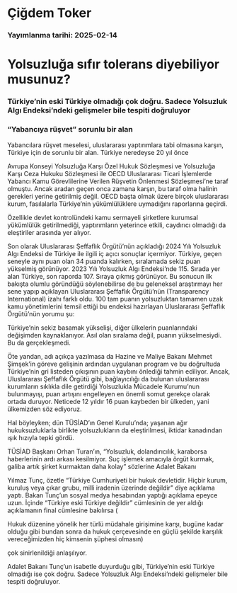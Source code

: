 # Çiğdem Toker

### Yayımlanma tarihi: 2025-02-14

# Yolsuzluğa sıfır tolerans diyebiliyor musunuz?


### Türkiye’nin eski Türkiye olmadığı çok doğru. Sadece Yolsuzluk Algı Endeksi’ndeki gelişmeler bile tespiti doğruluyor


### “Yabancıya rüşvet” sorunlu bir alan

Yabancılara rüşvet meselesi, uluslararası yaptırımlara tabi olmasına karşın, Türkiye için de sorunlu bir alan. Türkiye neredeyse 20 yıl önce

Avrupa Konseyi Yolsuzluğa Karşı Özel Hukuk Sözleşmesi ve Yolsuzluğa Karşı Ceza Hukuku Sözleşmesi ile OECD Uluslararası Ticari İşlemlerde Yabancı Kamu Görevlilerine Verilen Rüşvetin Önlenmesi Sözleşmesi’ne taraf olmuştu. Ancak aradan geçen onca zamana karşın, bu taraf olma halinin gerekleri yerine getirilmiş değil. OECD başta olmak üzere birçok uluslararası kurum, fasılalarla Türkiye’nin yükümlülüklere uymadığını raporlarına geçirdi.

Özellikle devlet kontrolündeki kamu sermayeli şirketlere kurumsal yükümlülük getirilmediği, yaptırımların yeterince etkili, caydırıcı olmadığı da eleştiriler arasında yer alıyor.

Son olarak Uluslararası Şeffaflık Örgütü’nün açıkladığı 2024 Yılı Yolsuzluk Algı Endeksi de Türkiye ile ilgili iç açıcı sonuçlar içermiyor. Türkiye, geçen seneyle aynı puan olan 34 puanda kalırken, sıralamada sekiz puan yükselmiş görünüyor. 2023 Yılı Yolsuzluk Algı Endeksi’nde 115. Sırada yer alan Türkiye, son raporda 107. Sıraya çıkmış görünüyor. Bu sonucun ilk bakışta olumlu göründüğü söylenebilirse de bu geleneksel araştırmayı her sene yapıp açıklayan Uluslararası Şeffaflık Örgütü’nün (Transparency International) izahı farklı oldu. 100 tam puanın yolsuzluktan tamamen uzak kamu yönetimlerini temsil ettiği bu endeksi hazırlayan Uluslararası Şeffaflık Örgütü’nün yorumu şu:

Türkiye’nin sekiz basamak yükselişi, diğer ülkelerin puanlarındaki değişimden kaynaklanıyor. Asıl olan sıralama değil, puanın yükselmesiydi. Bu da gerçekleşmedi.

Öte yandan, adı açıkça yazılmasa da Hazine ve Maliye Bakanı Mehmet Şimşek’in göreve gelişinin ardından uygulanan program ve bu doğrultuda Türkiye’nin gri listeden çıkışının puan kaybını önlediği tahmin ediliyor. Ancak, Uluslararası Şeffaflık Örgütü gibi, bağlayıcılığı da bulunan uluslararası kurumların sıklıkla dile getirdiği Yolsuzlukla Mücadele Kurumu’nun bulunmayışı, puan artışını engelleyen en önemli somut gerekçe olarak ortada duruyor. Neticede 12 yıldır 16 puan kaybeden bir ülkeden, yani ülkemizden söz ediyoruz.

Hal böyleyken; dün TÜSİAD’ın Genel Kurulu’nda; yaşanan ağır hukuksuzluklarla birlikte yolsuzlukların da eleştirilmesi, iktidar kanadından ışık hızıyla tepki gördü.

TÜSİAD Başkanı Orhan Turan’ın, “Yolsuzluk, dolandırıcılık, karaborsa haberlerinin ardı arkası kesilmiyor. Suç işlemek amacıyla örgüt kurmak, galiba artık şirket kurmaktan daha kolay” sözlerine Adalet Bakanı

Yılmaz Tunç, özetle “Türkiye Cumhuriyeti bir hukuk devletidir. Hiçbir kurum, kuruluş veya çıkar grubu, milli iradenin üzerinde değildir" diye açıklama yaptı. Bakan Tunç’un sosyal medya hesabından yaptığı açıklama epeyce uzun. İçinde “Türkiye eski Türkiye değildir” cümlesinin de yer aldığı açıklamanın final cümlesine bakılırsa (

Hukuk düzenine yönelik her türlü müdahale girişimine karşı, bugüne kadar olduğu gibi bundan sonra da hukuk çerçevesinde en güçlü şekilde karşılık vereceğimizden hiç kimsenin şüphesi olmasın)

çok sinirlenildiği anlaşılıyor.

Adalet Bakanı Tunç’un isabetle duyurduğu gibi, Türkiye’nin eski Türkiye olmadığı ise çok doğru. Sadece Yolsuzluk Algı Endeksi’ndeki gelişmeler bile tespiti doğruluyor.

